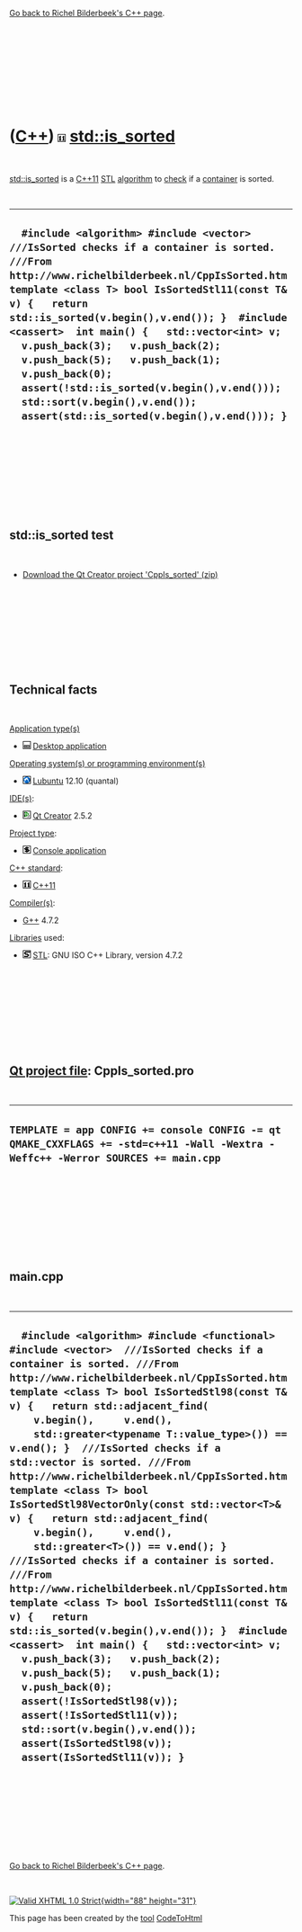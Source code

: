 

[Go back to Richel Bilderbeek's C++ page](Cpp.htm).

 

 

 

 

 

([C++](Cpp.htm)) ![C++11](PicCpp11.png) [std::is\_sorted](CppIs_sorted.htm)
===========================================================================

 

[std::is\_sorted](CppIs_sorted.htm) is a [C++11](Cpp11.htm)
[STL](CppStl.htm) [algorithm](CppAlgorithm.htm) to [check](CppCheck.htm)
if a [container](CppContainer.htm) is sorted.

 

  -------------------------------------------------------------------------------------------------------------------------------------------------------------------------------------------------------------------------------------------------------------------------------------------------------------------------------------------------------------------------------------------------------------------------------------------------------------------------------------------------------------------------------------
  `  #include <algorithm> #include <vector>  ///IsSorted checks if a container is sorted. ///From http://www.richelbilderbeek.nl/CppIsSorted.htm template <class T> bool IsSortedStl11(const T& v) {   return std::is_sorted(v.begin(),v.end()); }  #include <cassert>  int main() {   std::vector<int> v;   v.push_back(3);   v.push_back(2);   v.push_back(5);   v.push_back(1);   v.push_back(0);    assert(!std::is_sorted(v.begin(),v.end()));    std::sort(v.begin(),v.end());    assert(std::is_sorted(v.begin(),v.end())); }`
  -------------------------------------------------------------------------------------------------------------------------------------------------------------------------------------------------------------------------------------------------------------------------------------------------------------------------------------------------------------------------------------------------------------------------------------------------------------------------------------------------------------------------------------

 

 

 

 

 

std::is\_sorted test
--------------------

 

-   [Download the Qt Creator project
    'CppIs\_sorted' (zip)](CppIs_sorted.zip)

 

 

 

 

 

Technical facts
---------------

 

[Application type(s)](CppApplication.htm)

-   ![Desktop](PicDesktop.png) [Desktop
    application](CppDesktopApplication.htm)

[Operating system(s) or programming environment(s)](CppOs.htm)

-   ![Lubuntu](PicLubuntu.png) [Lubuntu](CppLubuntu.htm) 12.10 (quantal)

[IDE(s)](CppIde.htm):

-   ![Qt Creator](PicQtCreator.png) [Qt Creator](CppQtCreator.htm) 2.5.2

[Project type](CppQtProjectType.htm):

-   ![console](PicConsole.png) [Console
    application](CppConsoleApplication.htm)

[C++ standard](CppStandard.htm):

-   ![C++11](PicCpp11.png) [C++11](Cpp11.htm)

[Compiler(s)](CppCompiler.htm):

-   [G++](CppGpp.htm) 4.7.2

[Libraries](CppLibrary.htm) used:

-   ![STL](PicStl.png) [STL](CppStl.htm): GNU ISO C++ Library, version
    4.7.2

 

 

 

 

 

[Qt project file](CppQtProjectFile.htm): CppIs\_sorted.pro
----------------------------------------------------------

 

  ------------------------------------------------------------------------------------------------------------------------------------
  ` TEMPLATE = app CONFIG += console CONFIG -= qt QMAKE_CXXFLAGS += -std=c++11 -Wall -Wextra -Weffc++ -Werror SOURCES += main.cpp  `
  ------------------------------------------------------------------------------------------------------------------------------------

 

 

 

 

 

main.cpp
--------

 

  ----------------------------------------------------------------------------------------------------------------------------------------------------------------------------------------------------------------------------------------------------------------------------------------------------------------------------------------------------------------------------------------------------------------------------------------------------------------------------------------------------------------------------------------------------------------------------------------------------------------------------------------------------------------------------------------------------------------------------------------------------------------------------------------------------------------------------------------------------------------------------------------------------------------------------------------------------------------------------------------------------------------------------------------------------------------------------------------------------------------------------------------------
  `  #include <algorithm> #include <functional> #include <vector>  ///IsSorted checks if a container is sorted. ///From http://www.richelbilderbeek.nl/CppIsSorted.htm template <class T> bool IsSortedStl98(const T& v) {   return std::adjacent_find(     v.begin(),     v.end(),     std::greater<typename T::value_type>()) == v.end(); }  ///IsSorted checks if a std::vector is sorted. ///From http://www.richelbilderbeek.nl/CppIsSorted.htm template <class T> bool IsSortedStl98VectorOnly(const std::vector<T>& v) {   return std::adjacent_find(     v.begin(),     v.end(),     std::greater<T>()) == v.end(); }  ///IsSorted checks if a container is sorted. ///From http://www.richelbilderbeek.nl/CppIsSorted.htm template <class T> bool IsSortedStl11(const T& v) {   return std::is_sorted(v.begin(),v.end()); }  #include <cassert>  int main() {   std::vector<int> v;   v.push_back(3);   v.push_back(2);   v.push_back(5);   v.push_back(1);   v.push_back(0);    assert(!IsSortedStl98(v));   assert(!IsSortedStl11(v));    std::sort(v.begin(),v.end());    assert(IsSortedStl98(v));   assert(IsSortedStl11(v)); }`
  ----------------------------------------------------------------------------------------------------------------------------------------------------------------------------------------------------------------------------------------------------------------------------------------------------------------------------------------------------------------------------------------------------------------------------------------------------------------------------------------------------------------------------------------------------------------------------------------------------------------------------------------------------------------------------------------------------------------------------------------------------------------------------------------------------------------------------------------------------------------------------------------------------------------------------------------------------------------------------------------------------------------------------------------------------------------------------------------------------------------------------------------------

 

 

 

 

 

[Go back to Richel Bilderbeek's C++ page](Cpp.htm).



 

[![Valid XHTML 1.0 Strict](valid-xhtml10.png){width="88"
height="31"}](http://validator.w3.org/check?uri=referer)

This page has been created by the [tool](Tools.htm)
[CodeToHtml](ToolCodeToHtml.htm)
